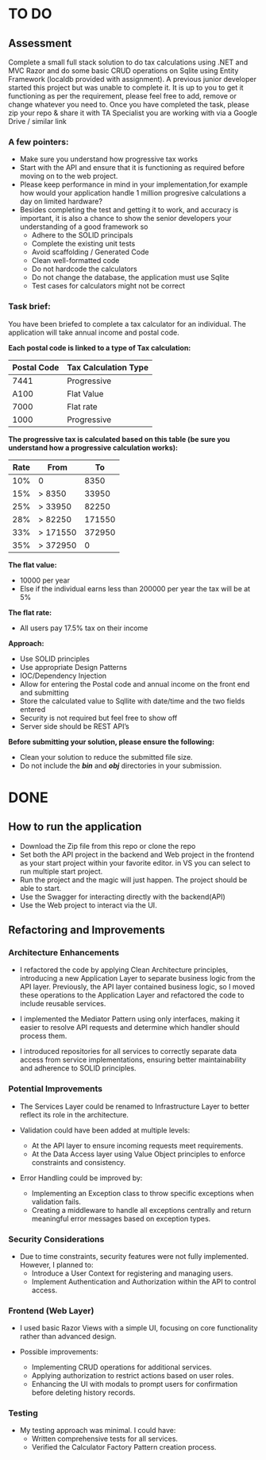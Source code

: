 # TO DO

## Assessment

Complete a small full stack solution to do tax calculations using .NET and MVC Razor and do some basic CRUD
operations on Sqlite using Entity Framework (localdb provided with assignment).
A previous junior developer started this project but was unable to complete it.
It is up to you to get it functioning as per the requirement, please feel free to add, remove or change whatever you need to.
Once you have completed the task, please zip your repo & share it with TA Specialist you are working with via a Google Drive / similar link

### A few pointers:

* Make sure you understand how progressive tax works
* Start with the API and ensure that it is functioning as required before moving on to the web project.
* Please keep performance in mind in your implementation,for example how would your application handle 1 million progresive calculations a day on limited hardware?
* Besides completing the test and getting it to work, and accuracy is important, it is also a chance to show the senior developers your understanding of a good framework so
  * Adhere to the SOLID principals
  * Complete the existing unit tests
  * Avoid scaffolding / Generated Code
  * Clean well-formatted code
  * Do not hardcode the calculators
  * Do not change the database, the application must use Sqlite
  * Test cases for calculators might not be correct

### Task brief:

You have been briefed to complete a tax calculator for an individual. The application will take annual income and postal code.

**Each postal code is linked to a type of Tax calculation:**

| Postal Code | Tax Calculation Type |
|-------------|----------------------|
| 7441        | Progressive          |
| A100        | Flat Value           |
| 7000        | Flat rate            |
| 1000        | Progressive          |

**The progressive tax is calculated based on this table (be sure you understand how a progressive calculation works):**

| Rate | From      | To     | 
|------|-----------|--------|
| 10%  | 0         | 8350   |
| 15%  | \> 8350      | 33950  |    
| 25%  | \> 33950     | 82250  |                      
| 28%  | \> 82250     | 171550 |  
| 33%  | \> 171550    | 372950 | 
| 35%  | \> 372950 | 0      |


**The flat value:**
* 10000 per year
* Else if the individual earns less than 200000 per year the tax will be at 5%

**The flat rate:**
* All users pay 17.5% tax on their income

**Approach:**
* Use SOLID principles
* Use appropriate Design Patterns
* IOC/Dependency Injection
* Allow for entering the Postal code and annual income on the front end and submitting
* Store the calculated value to Sqllite with date/time and the two fields entered
* Security is not required but feel free to show off
* Server side should be REST API’s

**Before submitting your solution, please ensure the following:**
* Clean your solution to reduce the submitted file size.
* Do not include the ***bin*** and ***obj*** directories in your submission.


# DONE

## How to run the application
  * Download the Zip file from this repo or clone the repo
  * Set both the API project in the backend and Web project in the frontend as your start project within your favorite editor.
  in VS you can select to run multiple start project.
  * Run the project and the magic will just happen. The project should be able to start.
  * Use the Swagger for interacting directly with the backend(API)
  * Use the Web project to interact via the UI.

## Refactoring and Improvements

### Architecture Enhancements

* I refactored the code by applying Clean Architecture principles, introducing a new Application Layer to separate business logic from the API layer. Previously, the API layer contained business logic, so I moved these operations to the Application Layer and refactored the code to include reusable services.

* I implemented the Mediator Pattern using only interfaces, making it easier to resolve API requests and determine which handler should process them.

* I introduced repositories for all services to correctly separate data access from service implementations, ensuring better maintainability and adherence to SOLID principles.


### Potential Improvements

* The Services Layer could be renamed to Infrastructure Layer to better reflect its role in the architecture.

* Validation could have been added at multiple levels:
    * At the API layer to ensure incoming requests meet requirements.
    * At the Data Access layer using Value Object principles to enforce constraints and consistency.

* Error Handling could be improved by:
    * Implementing an Exception class to throw specific exceptions when validation fails.
    * Creating a middleware to handle all exceptions centrally and return meaningful error messages based on exception types.

### Security Considerations

* Due to time constraints, security features were not fully implemented. However, I planned to:
  * Introduce a User Context for registering and managing users.
  * Implement Authentication and Authorization within the API to control access.

### Frontend (Web Layer)
* I used basic Razor Views with a simple UI, focusing on core functionality rather than advanced design.

* Possible improvements:
  * Implementing CRUD operations for additional services.
  * Applying authorization to restrict actions based on user roles.
  * Enhancing the UI with modals to prompt users for confirmation before deleting history records.

### Testing

* My testing approach was minimal. I could have:
  * Written comprehensive tests for all services.
  * Verified the Calculator Factory Pattern creation process.

